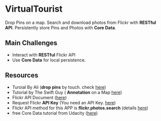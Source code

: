 # VirtualTourist
Drop Pins on a map. Search and download photos from Flickr with **RESTful API**.  Persistently store Pins and Photos with **Core Data**.


## Main Challenges
* Interact with **RESTful** Flickr API
* Use **Core Data** for local persistence.


## Resources
* Turoial By Ali (**drop pins** by touch. check [here](https://www.youtube.com/watch?v=pt_hbo85OkI&t=0s&index=14&list=PLOKdD4ry6WFQ1YkMKHnFFnXtwSPUe8VJs)) 
* Tutorial by The Swift Guy ( **Annotation** on a Map  [here](https://www.youtube.com/watch?v=hRextIKJCnI))
* Flickr API Document ([here](https://www.flickr.com/services/api/))
* Request Flickr **API Key** (You need an API Key. [here](https://www.flickr.com/services/api/misc.api_keys.html)) 
* Flickr API method for this APP is **flickr.photos.search** (details [here](https://www.flickr.com/services/api/flickr.photos.search.html)) 
* free Core Data tutorial from Udacity ([here](https://www.udacity.com/course/ios-persistence-and-core-data--ud325))
